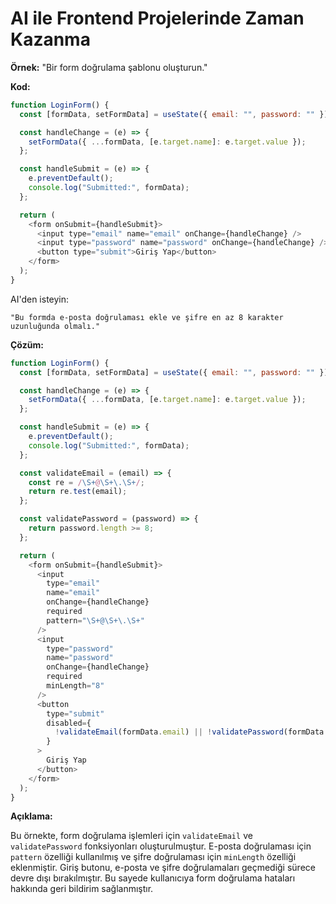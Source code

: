 # AI ile Frontend Projelerinde Zaman Kazanma

**Örnek:**
"Bir form doğrulama şablonu oluşturun."

**Kod:**

```javascript
function LoginForm() {
  const [formData, setFormData] = useState({ email: "", password: "" });

  const handleChange = (e) => {
    setFormData({ ...formData, [e.target.name]: e.target.value });
  };

  const handleSubmit = (e) => {
    e.preventDefault();
    console.log("Submitted:", formData);
  };

  return (
    <form onSubmit={handleSubmit}>
      <input type="email" name="email" onChange={handleChange} />
      <input type="password" name="password" onChange={handleChange} />
      <button type="submit">Giriş Yap</button>
    </form>
  );
}
```

AI'den isteyin:

```
"Bu formda e-posta doğrulaması ekle ve şifre en az 8 karakter uzunluğunda olmalı."
```

**Çözüm:**

```javascript
function LoginForm() {
  const [formData, setFormData] = useState({ email: "", password: "" });

  const handleChange = (e) => {
    setFormData({ ...formData, [e.target.name]: e.target.value });
  };

  const handleSubmit = (e) => {
    e.preventDefault();
    console.log("Submitted:", formData);
  };

  const validateEmail = (email) => {
    const re = /\S+@\S+\.\S+/;
    return re.test(email);
  };

  const validatePassword = (password) => {
    return password.length >= 8;
  };

  return (
    <form onSubmit={handleSubmit}>
      <input
        type="email"
        name="email"
        onChange={handleChange}
        required
        pattern="\S+@\S+\.\S+"
      />
      <input
        type="password"
        name="password"
        onChange={handleChange}
        required
        minLength="8"
      />
      <button
        type="submit"
        disabled={
          !validateEmail(formData.email) || !validatePassword(formData.password)
        }
      >
        Giriş Yap
      </button>
    </form>
  );
}
```

**Açıklama:**

Bu örnekte, form doğrulama işlemleri için `validateEmail` ve `validatePassword` fonksiyonları oluşturulmuştur. E-posta doğrulaması için `pattern` özelliği kullanılmış ve şifre doğrulaması için `minLength` özelliği eklenmiştir. Giriş butonu, e-posta ve şifre doğrulamaları geçmediği sürece devre dışı bırakılmıştır. Bu sayede kullanıcıya form doğrulama hataları hakkında geri bildirim sağlanmıştır.
